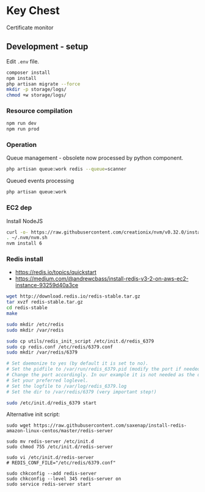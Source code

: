 # Key Chest

Certificate monitor

## Development - setup

Edit `.env` file.

```bash
composer install
npm install
php artisan migrate --force
mkdir -p storage/logs/
chmod +w storage/logs/
```

### Resource compilation

```bash
npm run dev
npm run prod
```

### Operation

Queue management - obsolete now processed by python component.

```bash
php artisan queue:work redis --queue=scanner
```

Queued events processing

```bash
php artisan queue:work 
```

### EC2 dep

Install NodeJS

```bash
curl -o- https://raw.githubusercontent.com/creationix/nvm/v0.32.0/install.sh | bash
. ~/.nvm/nvm.sh
nvm install 6
```

### Redis install

* <https://redis.io/topics/quickstart>
* <https://medium.com/@andrewcbass/install-redis-v3-2-on-aws-ec2-instance-93259d40a3ce>

```bash
wget http://download.redis.io/redis-stable.tar.gz
tar xvzf redis-stable.tar.gz
cd redis-stable
make

sudo mkdir /etc/redis
sudo mkdir /var/redis

sudo cp utils/redis_init_script /etc/init.d/redis_6379
sudo cp redis.conf /etc/redis/6379.conf
sudo mkdir /var/redis/6379

# Set daemonize to yes (by default it is set to no).
# Set the pidfile to /var/run/redis_6379.pid (modify the port if needed).
# Change the port accordingly. In our example it is not needed as the default port is already 6379.
# Set your preferred loglevel.
# Set the logfile to /var/log/redis_6379.log
# Set the dir to /var/redis/6379 (very important step!)

sudo /etc/init.d/redis_6379 start
```

Alternative init script:

```
sudo wget https://raw.githubusercontent.com/saxenap/install-redis-amazon-linux-centos/master/redis-server

sudo mv redis-server /etc/init.d
sudo chmod 755 /etc/init.d/redis-server

sudo vi /etc/init.d/redis-server
# REDIS_CONF_FILE="/etc/redis/6379.conf" 

sudo chkconfig --add redis-server
sudo chkconfig --level 345 redis-server on
sudo service redis-server start
```

